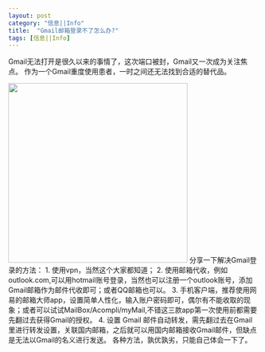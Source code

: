 ```yaml
---
layout: post
category: "信息||Info"
title:  "Gmail邮箱登录不了怎么办?"
tags: [信息||Info]
---
```

Gmail无法打开是很久以来的事情了，这次端口被封，Gmail又一次成为关注焦点。
作为一个Gmail重度使用患者，一时之间还无法找到合适的替代品。

<img src="http://www.chinaemail.com.cn/photo/common/content/2043/original/" width=360px>  
分享一下解决Gmail登录的方法：   
1. 使用vpn，当然这个大家都知道；   
2. 使用邮箱代收，例如outlook.com,可以用hotmail账号登录，当然也可以注册一个outlook账号，添加Gmail邮箱作为邮件代收即可；或者QQ邮箱也可以。       
3. 手机客户端，推荐使用网易的邮箱大师app，设置简单人性化，输入账户密码即可，偶尔有不能收取的现象；或者可以试试MailBox/Acompli/myMail,不错这三款app第一次使用前都需要先翻过去获得Gmail的授权。    
4. 设置 Gmail 邮件自动转发，需先翻过去在Gmail里进行转发设置，关联国内邮箱，之后就可以用国内邮箱接收Gmail邮件，但缺点是无法以Gmail的名义进行发送。   
各种方法，孰优孰劣，只能自己体会一下了。
